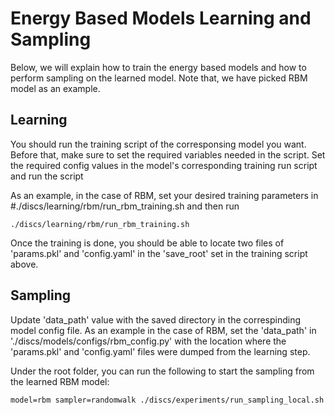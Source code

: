 # Energy Based Models Learning and Sampling

Below, we will explain how to train the energy based models and how to perform
sampling on the learned model. Note that, we have picked RBM model as an
example.

## Learning

You should run the training script of the corresponsing model you want. Before
that, make sure to set the required variables needed in the script. Set the
required config values in the model's corresponding training run script and run
the script

As an example, in the case of RBM, set your desired training parameters in
#./discs/learning/rbm/run_rbm_training.sh and then run

```
./discs/learning/rbm/run_rbm_training.sh
```

Once the training is done, you should be able to locate two files of
'params.pkl' and 'config.yaml' in the 'save_root' set in the training script
above.

## Sampling

Update 'data_path' value with the saved directory in the correspinding model
config file. As an example in the case of RBM, set the 'data_path' in
'./discs/models/configs/rbm_config.py' with the location where the 'params.pkl'
and 'config.yaml' files were dumped from the learning step.

Under the root folder, you can run the following to start the sampling from the
learned RBM model:

```
model=rbm sampler=randomwalk ./discs/experiments/run_sampling_local.sh
```
